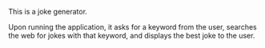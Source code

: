 This is a joke generator.

Upon running the application, it asks for a keyword from the user, searches the web for jokes with that keyword, and displays the best joke to the user.
